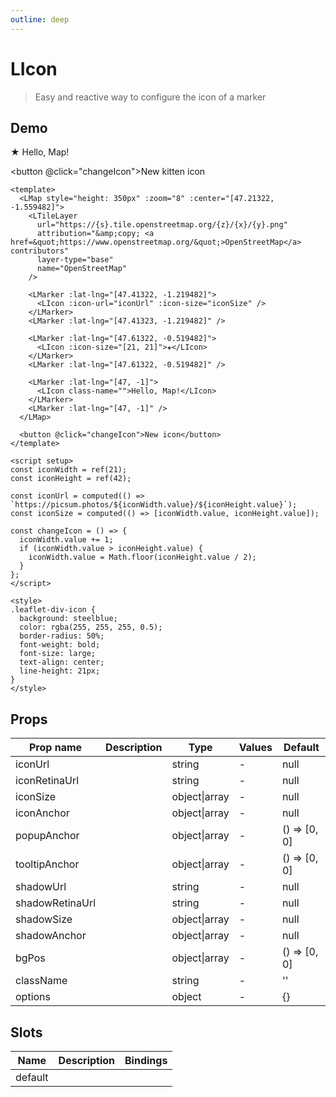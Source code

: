 ```yaml
---
outline: deep
---
```


# LIcon

> Easy and reactive way to configure the icon of a marker

## Demo

<script setup>
import L from "leaflet";
import "leaflet/dist/leaflet.css";
import { LMap, LTileLayer, LMarker, LIcon } from '@vue-leaflet/vue-leaflet';
import { ref, computed } from 'vue'

const iconWidth = ref(21);
const iconHeight = ref(42);

const iconUrl = computed(() => `https://picsum.photos/${iconWidth.value}/${iconHeight.value}`);
const iconSize = computed(() => [iconWidth.value, iconHeight.value]);

const changeIcon = () => {
  iconWidth.value += 1;
  if (iconWidth.value > iconHeight.value) {
    iconWidth.value = Math.floor(iconHeight.value / 2);
  }
};
</script>

<LMap style="height: 350px" :zoom="8" :center="[47.21322, -1.559482]">
  <LTileLayer
    url="https://{s}.tile.openstreetmap.org/{z}/{x}/{y}.png"
    attribution="&amp;copy; <a href=&quot;https://www.openstreetmap.org/&quot;>OpenStreetMap</a> contributors"
    layer-type="base"
    name="OpenStreetMap"
  />

  <LMarker :lat-lng="[47.41322, -1.219482]">
    <LIcon :icon-url="iconUrl" :icon-size="iconSize" />
  </LMarker>
  <LMarker :lat-lng="[47.41323, -1.219482]" />

  <LMarker :lat-lng="[47.61322, -0.519482]">
    <LIcon :icon-size="[21, 21]">★</LIcon>
  </LMarker>
  <LMarker :lat-lng="[47.61322, -0.519482]" />

  <LMarker :lat-lng="[47, -1]">
    <LIcon class-name="">Hello, Map!</LIcon>
  </LMarker>
  <LMarker :lat-lng="[47, -1]" />
</LMap>

<button @click="changeIcon">New kitten icon</button>

<style>
.leaflet-div-icon {
  background: steelblue;
  color: rgba(255, 255, 255, 0.5);
  border-radius: 50%;
  font-weight: bold;
  font-size: large;
  text-align: center;
  line-height: 21px;
}
</style>

```vue
<template>
  <LMap style="height: 350px" :zoom="8" :center="[47.21322, -1.559482]">
    <LTileLayer
      url="https://{s}.tile.openstreetmap.org/{z}/{x}/{y}.png"
      attribution="&amp;copy; <a href=&quot;https://www.openstreetmap.org/&quot;>OpenStreetMap</a> contributors"
      layer-type="base"
      name="OpenStreetMap"
    />

    <LMarker :lat-lng="[47.41322, -1.219482]">
      <LIcon :icon-url="iconUrl" :icon-size="iconSize" />
    </LMarker>
    <LMarker :lat-lng="[47.41323, -1.219482]" />

    <LMarker :lat-lng="[47.61322, -0.519482]">
      <LIcon :icon-size="[21, 21]">★</LIcon>
    </LMarker>
    <LMarker :lat-lng="[47.61322, -0.519482]" />

    <LMarker :lat-lng="[47, -1]">
      <LIcon class-name="">Hello, Map!</LIcon>
    </LMarker>
    <LMarker :lat-lng="[47, -1]" />
  </LMap>

  <button @click="changeIcon">New icon</button>
</template>

<script setup>
const iconWidth = ref(21);
const iconHeight = ref(42);

const iconUrl = computed(() => `https://picsum.photos/${iconWidth.value}/${iconHeight.value}`);
const iconSize = computed(() => [iconWidth.value, iconHeight.value]);

const changeIcon = () => {
  iconWidth.value += 1;
  if (iconWidth.value > iconHeight.value) {
    iconWidth.value = Math.floor(iconHeight.value / 2);
  }
};
</script>

<style>
.leaflet-div-icon {
  background: steelblue;
  color: rgba(255, 255, 255, 0.5);
  border-radius: 50%;
  font-weight: bold;
  font-size: large;
  text-align: center;
  line-height: 21px;
}
</style>
```

## Props

| Prop name       | Description | Type          | Values | Default      |
| --------------- | ----------- | ------------- | ------ | ------------ |
| iconUrl         |             | string        | -      | null         |
| iconRetinaUrl   |             | string        | -      | null         |
| iconSize        |             | object\|array | -      | null         |
| iconAnchor      |             | object\|array | -      | null         |
| popupAnchor     |             | object\|array | -      | () => [0, 0] |
| tooltipAnchor   |             | object\|array | -      | () => [0, 0] |
| shadowUrl       |             | string        | -      | null         |
| shadowRetinaUrl |             | string        | -      | null         |
| shadowSize      |             | object\|array | -      | null         |
| shadowAnchor    |             | object\|array | -      | null         |
| bgPos           |             | object\|array | -      | () => [0, 0] |
| className       |             | string        | -      | ''           |
| options         |             | object        | -      | {}           |

## Slots

| Name    | Description | Bindings |
| ------- | ----------- | -------- |
| default |             |          |